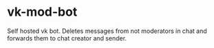 # vk-mod-bot

Self hosted vk bot. Deletes messages from not moderators in chat and forwards them to chat creator and sender.
